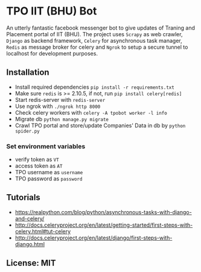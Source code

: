 # TPO IIT (BHU) Bot

An utterly fantastic facebook messenger bot to give updates of Traning and Placement portal of IIT (BHU).
The project uses `Scrapy` as web crawler, `Django` as backend framework, `Celery` for asynchronous task manager, `Redis` as message broker for celery and `Ngrok` to setup a secure tunnel to localhost for development purposes.

## Installation 

* Install required dependencies `pip install -r requirements.txt`
* Make sure `redis` is >= 2.10.5, if not, run `pip install celery[redis]`
* Start redis-server with `redis-server`
* Use ngrok with `./ngrok http 8000`
* Check celery workers with `celery -A tpobot worker -l info` 
* Migrate db `python manage.py migrate` 
* Crawl TPO portal and store/update Companies' Data in db by `python spider.py`


### Set environment variables

* verify token as `VT`
* access token as `AT`
* TPO username as `username`
* TPO password as `password`

## Tutorials

  * https://realpython.com/blog/python/asynchronous-tasks-with-django-and-celery/
  * http://docs.celeryproject.org/en/latest/getting-started/first-steps-with-celery.html#tut-celery
  * http://docs.celeryproject.org/en/latest/django/first-steps-with-django.html

## License: MIT
